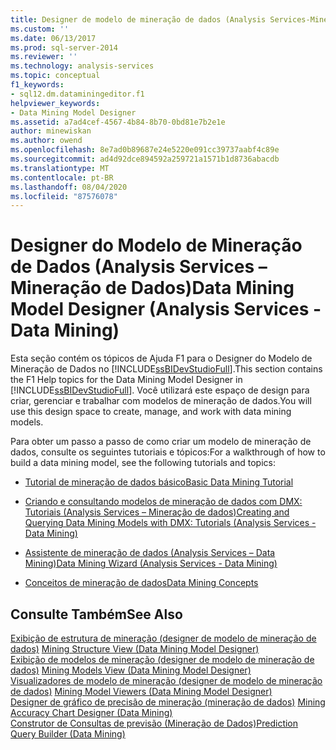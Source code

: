 ```yaml
---
title: Designer de modelo de mineração de dados (Analysis Services-Mineração de dados) | Microsoft Docs
ms.custom: ''
ms.date: 06/13/2017
ms.prod: sql-server-2014
ms.reviewer: ''
ms.technology: analysis-services
ms.topic: conceptual
f1_keywords:
- sql12.dm.dataminingeditor.f1
helpviewer_keywords:
- Data Mining Model Designer
ms.assetid: a7ad4cef-4567-4b84-8b70-0bd81e7b2e1e
author: minewiskan
ms.author: owend
ms.openlocfilehash: 8e7ad0b89687e24e5220e091cc39737aabf4c89e
ms.sourcegitcommit: ad4d92dce894592a259721a1571b1d8736abacdb
ms.translationtype: MT
ms.contentlocale: pt-BR
ms.lasthandoff: 08/04/2020
ms.locfileid: "87576078"
---
```

# <a name="data-mining-model-designer-analysis-services---data-mining"></a><span data-ttu-id="e5876-102">Designer do Modelo de Mineração de Dados (Analysis Services – Mineração de Dados)</span><span class="sxs-lookup"><span data-stu-id="e5876-102">Data Mining Model Designer (Analysis Services - Data Mining)</span></span>
  <span data-ttu-id="e5876-103">Esta seção contém os tópicos de Ajuda F1 para o Designer do Modelo de Mineração de Dados no [!INCLUDE[ssBIDevStudioFull](../includes/ssbidevstudiofull-md.md)].</span><span class="sxs-lookup"><span data-stu-id="e5876-103">This section contains the F1 Help topics for the Data Mining Model Designer in [!INCLUDE[ssBIDevStudioFull](../includes/ssbidevstudiofull-md.md)].</span></span> <span data-ttu-id="e5876-104">Você utilizará este espaço de design para criar, gerenciar e trabalhar com modelos de mineração de dados.</span><span class="sxs-lookup"><span data-stu-id="e5876-104">You will use this design space to create, manage, and work with data mining models.</span></span>  
  
 <span data-ttu-id="e5876-105">Para obter um passo a passo de como criar um modelo de mineração de dados, consulte os seguintes tutoriais e tópicos:</span><span class="sxs-lookup"><span data-stu-id="e5876-105">For a walkthrough of how to build a data mining model, see the following tutorials and topics:</span></span>  
  
-   [<span data-ttu-id="e5876-106">Tutorial de mineração de dados básico</span><span class="sxs-lookup"><span data-stu-id="e5876-106">Basic Data Mining Tutorial</span></span>](../../2014/tutorials/basic-data-mining-tutorial.md)  
  
-   [<span data-ttu-id="e5876-107">Criando e consultando modelos de mineração de dados com DMX: Tutoriais &#40;Analysis Services – Mineração de dados&#41;</span><span class="sxs-lookup"><span data-stu-id="e5876-107">Creating and Querying Data Mining Models with DMX: Tutorials &#40;Analysis Services - Data Mining&#41;</span></span>](../../2014/tutorials/create-query-data-mining-models-dmx-tutorials.md)  
  
-   [<span data-ttu-id="e5876-108">Assistente de mineração de dados &#40;Analysis Services – Data Mining&#41;</span><span class="sxs-lookup"><span data-stu-id="e5876-108">Data Mining Wizard &#40;Analysis Services - Data Mining&#41;</span></span>](data-mining/data-mining-wizard-analysis-services-data-mining.md)  
  
-   [<span data-ttu-id="e5876-109">Conceitos de mineração de dados</span><span class="sxs-lookup"><span data-stu-id="e5876-109">Data Mining Concepts</span></span>](data-mining/data-mining-concepts.md)  
  
## <a name="see-also"></a><span data-ttu-id="e5876-110">Consulte Também</span><span class="sxs-lookup"><span data-stu-id="e5876-110">See Also</span></span>  
 <span data-ttu-id="e5876-111">[Exibição de estrutura de mineração &#40;designer de modelo de mineração de dados&#41;](mining-structure-view-data-mining-model-designer.md) </span><span class="sxs-lookup"><span data-stu-id="e5876-111">[Mining Structure View &#40;Data Mining Model Designer&#41;](mining-structure-view-data-mining-model-designer.md) </span></span>  
 <span data-ttu-id="e5876-112">[Exibição de modelos de mineração &#40;designer de modelo de mineração de dados&#41;](mining-models-view-data-mining-model-designer.md) </span><span class="sxs-lookup"><span data-stu-id="e5876-112">[Mining Models View &#40;Data Mining Model Designer&#41;](mining-models-view-data-mining-model-designer.md) </span></span>  
 <span data-ttu-id="e5876-113">[Visualizadores de modelo de mineração &#40;designer de modelo de mineração de dados&#41;](mining-model-viewers-data-mining-model-designer.md) </span><span class="sxs-lookup"><span data-stu-id="e5876-113">[Mining Model Viewers &#40;Data Mining Model Designer&#41;](mining-model-viewers-data-mining-model-designer.md) </span></span>  
 <span data-ttu-id="e5876-114">[Designer de gráfico de precisão de mineração &#40;mineração de dados&#41;](mining-accuracy-chart-designer-data-mining.md) </span><span class="sxs-lookup"><span data-stu-id="e5876-114">[Mining Accuracy Chart Designer &#40;Data Mining&#41;](mining-accuracy-chart-designer-data-mining.md) </span></span>  
 [<span data-ttu-id="e5876-115">Construtor de Consultas de previsão &#40;Mineração de Dados&#41;</span><span class="sxs-lookup"><span data-stu-id="e5876-115">Prediction Query Builder &#40;Data Mining&#41;</span></span>](prediction-query-builder-data-mining.md)  
  
  
